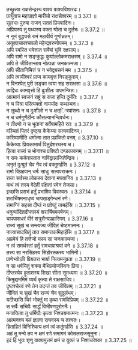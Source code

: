

  
तच्छ्रुत्वा राक्षसेन्द्रस्य वाक्यं वाक्यविशारदः।  
प्रत्युवाच महाप्राज्ञो मारीचो राक्षसेश्वरम् ॥ 3.37.1 ॥   
सुलभाः पुरुषा राजन् सततं प्रियवादिनः।  
अप्रियस्य तु पथ्यस्य वक्ता श्रोता च दुर्लभः ॥ 3.37.2 ॥   
न नूनं बुद्ध्यसे रामं महावीर्यं गुणोन्नतम्।  
अयुक्तचारश्चपलो महेन्द्रवरुणोपमम् ॥ 3.37.3 ॥   
अपि स्वस्ति भवेत्तात सर्वेषां भुवि रक्षसाम्।  
अपि रामो न सङ्क्रुद्धः कुर्याल्लोकमराक्षसम् ॥ 3.37.4 ॥   
अपि ते जीवितान्ताय नोत्पन्ना जनकात्मजा।  
अपि सीतानिमित्तं च न भवेद्व्यसनं मम ॥ 3.37.5 ॥   
अपि त्वामीश्वरं प्राप्य कामवृत्तं निरङ्कुशम्।  
न विनश्येत् पुरी लङ्का त्वया सह सराक्षसा ॥ 3.37.6 ॥   
त्वद्विधः कामवृत्तो हि दुःशीलः पापमन्त्रितः।  
आत्मानं स्वजनं राष्ट्रं स राजा हन्ति दुर्मतिः ॥ 3.37.7 ॥   
न च पित्रा परित्यक्तो नामर्यादः कथञ्चन।  
न लुब्धो न च दुःशीलो न च क्षत्ित्रपांसनः ॥ 3.37.8 ॥   
न च धर्मगुणैर्हीनः कौसल्यानन्दिवर्धनः।  
न तीक्ष्णो न च भूतानां सर्वेषामहिते रतः ॥ 3.37.9 ॥   
वञ्चितं पितरं दृष्ट्वा कैकेय्या सत्यवादिनम्।  
करिष्यामीति धर्मात्मा तात प्रव्रजितो वनम् ॥ 3.37.10 ॥   
कैकेय्याः प्रियकामार्थं पितुर्दशरथस्य च।  
हित्वा राज्यं च भोगांश्च प्रविष्टो दण्डकावनम् ॥ 3.37.11 ॥   
न रामः कर्कशस्तात नाविद्वान्नाजितेन्द्रियः।  
अनृतं दुःश्रुतं चैव नैव त्वं वक्तुमर्हसि ॥ 3.37.12 ॥   
रामो विग्रहवान् धर्मः साधुः सत्यपराक्रमः।  
राजा सर्वस्य लोकस्य देवानां मघवानिव ॥ 3.37.13 ॥   
कथं त्वं तस्य वैदेहीं रक्षितां स्वेन तेजसा।  
इच्छसि प्रसभं हर्तुं प्रभामिव विवस्वतः ॥ 3.37.14 ॥   
शरार्चिषमनाधृष्यं चापखड्गेन्धनं रणे।  
रामाग्निं सहसा दीप्तं न प्रवेष्टुं त्वमर्हसि ॥ 3.37.15 ॥   
धनुर्व्यादितदीप्तास्यं शरार्चिषममर्षणम्।  
चापपाशधरं वीरं शत्रुसैन्यप्रहारिणम् ॥ 3.37.16 ॥   
राज्यं सुखं च सन्त्यज्य जीवितं चेष्टमात्मनः।  
नात्यासादयितुं तात रामान्तकमिहार्हसि ॥ 3.37.17 ॥   
अप्रमेयं हि तत्तेजो यस्य सा जनकात्मजा।  
न त्वं समर्थस्तां हर्तुं रामचापाश्रयां वने ॥ 3.37.18 ॥   
तस्य सा नरसिंहस्य सिंहोरस्कस्य भामिनी।  
प्राणेभ्योऽपि प्रियतरा भार्या नित्यमनुव्रता ॥ 3.37.19 ॥   
न सा धर्षयितुं शक्या मैथिल्योजस्विनः प्रिया।  
दीप्तस्येव हुताशस्य शिखा सीता सुमध्यमा ॥ 3.37.20 ॥   
किमुद्यममिमं व्यर्थं कृत्वा ते राक्षसाधिप।  
दृष्टश्चेत्त्वं रणे तेन तदन्तं तव जीवितम् ॥ 3.37.21 ॥   
जीवितं च सुखं चैव राज्यं चैव सुदुर्लभम्।  
यदीच्छसि चिरं भोक्तुं मा कृथा रामविप्रियम् ॥ 3.37.22 ॥   
स सर्वैः सचिवैः सार्द्धं विभीषणपुरोगमैः।  
मन्त्रयित्वा तु धर्मिष्ठैः कृत्वा निश्चयमात्मनः ॥ 3.37.23 ॥   
आत्मनश्च बलं ज्ञात्वा राघवस्य च तत्त्वतः।  
हिताहितं विनिश्चित्य क्षमं त्वं कर्तुमर्हसि ॥ 3.37.24 ॥   
अहं तु मन्ये तव न क्षमं रणे समागमं कोसलराजसूनुना।  
इदं हि भूयः शृणु वाक्यमुत्तमं क्षमं च युक्तं च निशाचरेश्वर ॥ 3.37.25 ॥   
